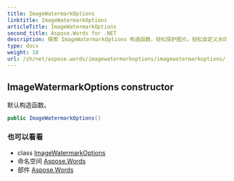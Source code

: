 ```yaml
---
title: ImageWatermarkOptions
linktitle: ImageWatermarkOptions
articleTitle: ImageWatermarkOptions
second_title: Aspose.Words for .NET
description: 探索 ImageWatermarkOptions 构造函数，轻松保护图片。轻松自定义水印，提升视觉效果！
type: docs
weight: 10
url: /zh/net/aspose.words/imagewatermarkoptions/imagewatermarkoptions/
---
```

## ImageWatermarkOptions constructor

默认构造函数。

```csharp
public ImageWatermarkOptions()
```

### 也可以看看

* class [ImageWatermarkOptions](../)
* 命名空间 [Aspose.Words](../../../aspose.words/)
* 部件 [Aspose.Words](../../../)

